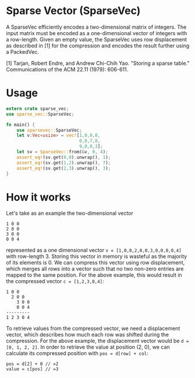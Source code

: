 # Sparse Vector (SparseVec)

A SparseVec efficiently encodes a two-dimensional matrix of integers. The input
matrix must be encoded as a one-dimensional vector of integers with a
row-length. Given an empty value, the SparseVec uses row displacement as
described in [1] for the compression and encodes the result further using a
PackedVec.

[1] Tarjan, Robert Endre, and Andrew Chi-Chih Yao. "Storing a sparse table."
Communications of the ACM 22.11 (1979): 606-611.

# Usage

```rust
extern crate sparse_vec;
use sparse_vec::SparseVec;

fn main() {
    use sparsevec::SparseVec;
    let v:Vec<usize> = vec![1,0,0,0,
                            0,0,7,8,
                            9,0,0,3];
    let sv = SparseVec::from(&v, 0, 4);
    assert_eq!(sv.get(0,0).unwrap(), 1);
    assert_eq!(sv.get(1,2).unwrap(), 7);
    assert_eq!(sv.get(2,3).unwrap(), 3);
}
```

# How it works

Let's take as an example the two-dimensional vector
```
1 0 0
2 0 0
3 0 0
0 0 4
```
represented as a one dimensional vector `v = [1,0,0,2,0,0,3,0,0,0,0,4]` with row-length 3.
Storing this vector in memory is wasteful as the majority of its elements is 0. We can compress
this vector using row displacement, which merges all rows into a vector such that no two
non-zero entries are mapped to the same position. For the above example, this would result in
the compressed vector `c = [1,2,3,0,4]`:
```
1 0 0
  2 0 0
    3 0 0
    0 0 4
---------
1 2 3 0 4
```
To retrieve values from the compressed vector, we need a displacement vector, which
describes how much each row was shifted during the compression. For the above example, the
displacement vector would be `d = [0, 1, 2, 2]`. In order to retrieve the value at
position (2, 0), we can calculate its compressed position with `pos = d[row] + col`:
```
pos = d[2] + 0 // =2
value = c[pos] // =3
```
